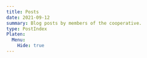 ```yaml
---
title: Posts
date: 2021-09-12
summary: Blog posts by members of the cooperative.
type: PostIndex
Platen:
  Menu:
    Hide: true
---
```

